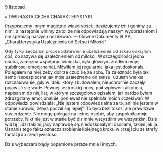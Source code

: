 9 listopad

a 
DWUNASTA CECHA CHARAKTERYSTYKI 

 Przypisujemy innym magiczne właściwości. Idealizujemy ich i gonimy za nimi, a następnie winimy za to, że nie odpowiadają naszym wyobrażeniom i nie spełniają naszych oczekiwań. — Główne Dokumenty SLAA, „Charakterystyka Uzależnienia od Seksu i Miłości"

 Gdy tylko zacząłem proces odstawienia uzależnienia od seksu odkryłem coś, co nazywa się uzależnieniem od miłości. W szczególności jedna osoba, zamężna współpracowniczka, była głównym źródłem mojej stabilności emocjonalnej. Mówiłem jej regularnie, jaka jest doskonała. Polegałem na niej, żeby dobrze czuć się ze sobą. Ta zależność była tak samo niebezpieczna jak moje uzależnienie od seksu. Czułem wielkie rozczarowanie, gdy w idolu, który zbudowałem, nieuchronnie zaczęły pojawiać się wady. Pewnej beztroskiej nocy, pod wpływem alkoholu, napisałem do niej list, w którym szczegółowo opisałem, jak bardzo byłem zdruzgotany emocjonalnie, ponieważ nie spełniała moich oczekiwań. W odpowiedzi powiedziała: „Nie jestem odpowiedzialna za to, ani nie jestem w stanie sprawić, żebyś poczuł się lepiej”. To było bezlitosne, ale prawdziwe stwierdzenie. Nie mogę polegać na jednej osobie, aby zaspokoiła moje potrzeby. Nikt nie jest w stanie być dla mnie wszystkim we wszystkim. Dziś widzę ludzi takimi, jacy naprawdę są: niedoskonałymi osobami, takimi jak ja. Uznanie tego faktu oznacza zrobienie kolejnego kroku w przejściu ze strefy fantazji do rzeczywistości.

 Dziś wybaczam błędy popełnione przeze mnie i innych.
